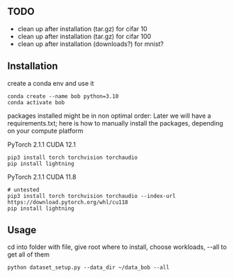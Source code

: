 ## TODO
- clean up after installation (tar.gz) for cifar 10
- clean up after installation (tar.gz) for cifar 100
- clean up after installation (downloads?) for mnist?

## Installation

create a conda env and use it

```
conda create --name bob python=3.10
conda activate bob
```

packages installed might be in non optimal order:
Later we will have a requirements.txt;
here is how to manually install the packages, depending on your compute platform

PyTorch 2.1.1 CUDA 12.1
```
pip3 install torch torchvision torchaudio
pip install lightning
```

PyTorch 2.1.1 CUDA 11.8
```
# untested
pip3 install torch torchvision torchaudio --index-url https://download.pytorch.org/whl/cu118
pip install lightning
```


## Usage

cd into folder with file, give root where to install, choose workloads, --all to get all of them
```
python dataset_setup.py --data_dir ~/data_bob --all
```
